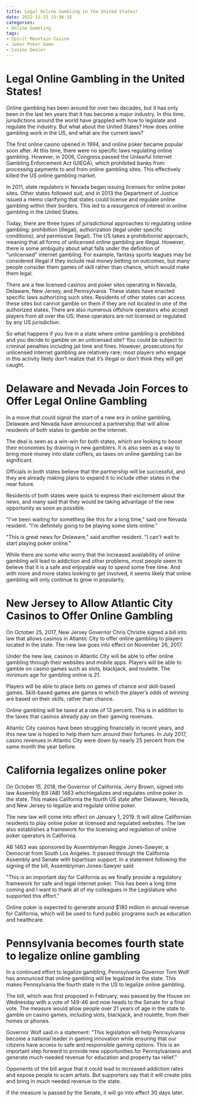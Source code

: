 ```yaml
---
title: Legal Online Gambling in the United States!
date: 2022-11-15 15:36:16
categories:
- Online Gambling
tags:
- Spirit Mountain Casino
- Joker Poker Game
- Casino Dealer
---
```



#  Legal Online Gambling in the United States!

Online gambling has been around for over two decades, but it has only been in the last ten years that it has become a major industry. In this time, jurisdictions around the world have grappled with how to legislate and regulate the industry. But what about the United States? How does online gambling work in the US, and what are the current laws?

The first online casino opened in 1994, and online poker became popular soon after. At this time, there were no specific laws regulating online gambling. However, in 2006, Congress passed the Unlawful Internet Gambling Enforcement Act (UIEGA), which prohibited banks from processing payments to and from online gambling sites. This effectively killed the US online gambling market.

In 2011, state regulators in Nevada began issuing licenses for online poker sites. Other states followed suit, and in 2013 the Department of Justice issued a memo clarifying that states could license and regulate online gambling within their borders. This led to a resurgence of interest in online gambling in the United States.

Today, there are three types of jurisdictional approaches to regulating online gambling: prohibition (illegal), authorization (legal under specific conditions), and permissive (legal). The US takes a prohibitionist approach, meaning that all forms of unlicensed online gambling are illegal. However, there is some ambiguity about what falls under the definition of “unlicensed” internet gambling. For example, fantasy sports leagues may be considered illegal if they include real money betting on outcomes, but many people consider them games of skill rather than chance, which would make them legal.

There are a few licensed casinos and poker sites operating in Nevada, Delaware, New Jersey, and Pennsylvania. These states have enacted specific laws authorizing such sites. Residents of other states can access these sites but cannot gamble on them if they are not located in one of the authorized states. There are also numerous offshore operators who accept players from all over the US; these operators are not licensed or regulated by any US jurisdiction.

So what happens if you live in a state where online gambling is prohibited and you decide to gamble on an unlicensed site? You could be subject to criminal penalties including jail time and fines. However, prosecutions for unlicensed internet gambling are relatively rare; most players who engage in this activity likely don’t realize that it’s illegal or don’t think they will get caught.

#  Delaware and Nevada Join Forces to Offer Legal Online Gambling

In a move that could signal the start of a new era in online gambling, Delaware and Nevada have announced a partnership that will allow residents of both states to gamble on the internet.

The deal is seen as a win-win for both states, which are looking to boost their economies by drawing in new gamblers. It is also seen as a way to bring more money into state coffers, as taxes on online gambling can be significant.

Officials in both states believe that the partnership will be successful, and they are already making plans to expand it to include other states in the near future.

Residents of both states were quick to express their excitement about the news, and many said that they would be taking advantage of the new opportunity as soon as possible.

"I've been waiting for something like this for a long time," said one Nevada resident. "I'm definitely going to be playing some slots online."

"This is great news for Delaware," said another resident. "I can't wait to start playing poker online."

While there are some who worry that the increased availability of online gambling will lead to addiction and other problems, most people seem to believe that it is a safe and enjoyable way to spend some free time. And with more and more states looking to get involved, it seems likely that online gambling will only continue to grow in popularity.

#  New Jersey to Allow Atlantic City Casinos to Offer Online Gambling

On October 25, 2017, New Jersey Governor Chris Christie signed a bill into law that allows casinos in Atlantic City to offer online gambling to players located in the state. The new law goes into effect on November 26, 2017.

Under the new law, casinos in Atlantic City will be able to offer online gambling through their websites and mobile apps. Players will be able to gamble on casino games such as slots, blackjack, and roulette. The minimum age for gambling online is 21.

Players will be able to place bets on games of chance and skill-based games. Skill-based games are games in which the player’s odds of winning are based on their skills, rather than chance.

Online gambling will be taxed at a rate of 13 percent. This is in addition to the taxes that casinos already pay on their gaming revenues.

Atlantic City casinos have been struggling financially in recent years, and this new law is hoped to help them turn around their fortunes. In July 2017, casino revenues in Atlantic City were down by nearly 25 percent from the same month the year before.

#  California legalizes online poker

On October 15, 2018, the Governor of California, Jerry Brown, signed into law Assembly Bill (AB) 1463 whichlegalizes and regulates online poker in the state. This makes California the fourth US state after Delaware, Nevada, and New Jersey to legalize and regulate online poker.

The new law will come into effect on January 1, 2019. It will allow Californian residents to play online poker at licensed and regulated websites. The law also establishes a framework for the licensing and regulation of online poker operators in California.

AB 1463 was sponsored by Assemblyman Reggie Jones-Sawyer, a Democrat from South Los Angeles. It passed through the California Assembly and Senate with bipartisan support. In a statement following the signing of the bill, Assemblyman Jones-Sawyer said:

"This is an important day for California as we finally provide a regulatory framework for safe and legal internet poker. This has been a long time coming and I want to thank all of my colleagues in the Legislature who supported this effort."

Online poker is expected to generate around $180 million in annual revenue for California, which will be used to fund public programs such as education and healthcare.

#  Pennsylvania becomes fourth state to legalize online gambling

In a continued effort to legalize gambling, Pennsylvania Governor Tom Wolf has announced that online gambling will be legalized in the state. This makes Pennsylvania the fourth state in the US to legalize online gambling.

The bill, which was first proposed in February, was passed by the House on Wednesday with a vote of 149-46 and now heads to the Senate for a final vote. The measure would allow people over 21 years of age in the state to gamble on casino games, including slots, blackjack, and roulette, from their homes or phones.

Governor Wolf said in a statement: "This legislation will help Pennsylvania become a national leader in gaming innovation while ensuring that our citizens have access to safe and responsible gaming options. This is an important step forward to provide new opportunities for Pennsylvanians and generate much-needed revenue for education and property tax relief."

Opponents of the bill argue that it could lead to increased addiction rates and expose people to scam artists. But supporters say that it will create jobs and bring in much needed revenue to the state.

If the measure is passed by the Senate, it will go into effect 30 days later.